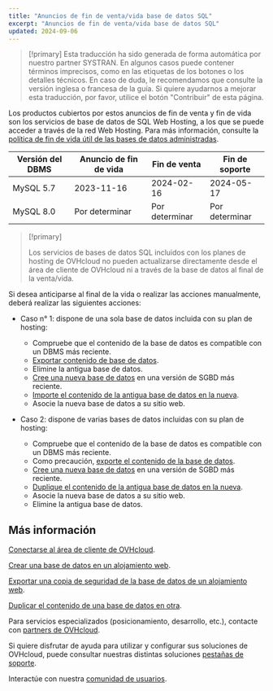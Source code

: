 ```yaml
---
title: "Anuncios de fin de venta/vida base de datos SQL"
excerpt: "Anuncios de fin de venta/vida base de datos SQL"
updated: 2024-09-06
---
```


> [!primary]
> Esta traducción ha sido generada de forma automática por nuestro partner SYSTRAN. En algunos casos puede contener términos imprecisos, como en las etiquetas de los botones o los detalles técnicos. En caso de duda, le recomendamos que consulte la versión inglesa o francesa de la guía. Si quiere ayudarnos a mejorar esta traducción, por favor, utilice el botón "Contribuir" de esta página.
>

Los productos cubiertos por estos anuncios de fin de venta y fin de vida son los servicios de base de datos de SQL Web Hosting, a los que se puede acceder a través de la red Web Hosting. Para más información, consulte la [política de fin de vida útil de las bases de datos administradas](/pages/web_cloud/web_cloud_databases/eol-policy).

|Versión del DBMS|Anuncio de fin de vida|Fin de venta|Fin de soporte|
|---|---|---|---|
|MySQL 5.7|2023-11-16|2024-02-16|2024-05-17|
|MySQL 8.0|Por determinar|Por determinar|Por determinar|

> [!primary]
>
> Los servicios de bases de datos SQL incluidos con los planes de hosting de OVHcloud no pueden actualizarse directamente desde el área de cliente de OVHcloud ni a través de la base de datos al final de la venta/vida.
>

Si desea anticiparse al final de la vida o realizar las acciones manualmente, deberá realizar las siguientes acciones:

- Caso n° 1: dispone de una sola base de datos incluida con su plan de hosting:
    - Compruebe que el contenido de la base de datos es compatible con un DBMS más reciente.
    - [Exportar contenido de base de datos](/pages/web_cloud/web_hosting/sql_database_export).
    - Elimine la antigua base de datos.
    - [Cree una nueva base de datos](/pages/web_cloud/web_hosting/sql_create_database) en una versión de SGBD más reciente.
    - [Importe el contenido de la antigua base de datos en la nueva](/pages/web_cloud/web_hosting/sql_importing_mysql_database).
    - Asocie la nueva base de datos a su sitio web.

- Caso 2: dispone de varias bases de datos incluidas con su plan de hosting:
    - Compruebe que el contenido de la base de datos es compatible con un DBMS más reciente.
    - Como precaución, [exporte el contenido de la base de datos](/pages/web_cloud/web_hosting/sql_database_export).
    - [Cree una nueva base de datos](/pages/web_cloud/web_hosting/sql_create_database) en una versión de SGBD más reciente.
    - [Duplique el contenido de la antigua base de datos en la nueva](/pages/web_cloud/web_hosting/copy_database).
    - Asocie la nueva base de datos a su sitio web.
    - Elimine la antigua base de datos.

## Más información

[Conectarse al área de cliente de OVHcloud](/pages/account_and_service_management/account_information/ovhcloud-account-login).

[Crear una base de datos en un alojamiento web](/pages/web_cloud/web_hosting/sql_create_database).

[Exportar una copia de seguridad de la base de datos de un alojamiento web](/pages/web_cloud/web_hosting/sql_database_export).

[Duplicar el contenido de una base de datos en otra](/pages/web_cloud/web_hosting/copy_database).

Para servicios especializados (posicionamiento, desarrollo, etc.), contacte con [partners de OVHcloud](/links/partner).

Si quiere disfrutar de ayuda para utilizar y configurar sus soluciones de OVHcloud, puede consultar nuestras distintas soluciones [pestañas de soporte](/links/support).

Interactúe con nuestra [comunidad de usuarios](/links/community).
